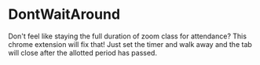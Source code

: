 # DontWaitAround
Don't feel like staying the full duration of zoom class for attendance? This chrome extension will fix that! Just set the timer and walk away and the tab will close after the allotted period has passed.
